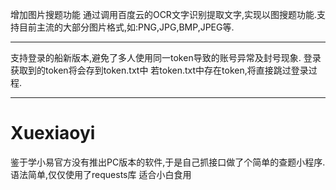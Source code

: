 增加图片搜题功能
通过调用百度云的OCR文字识别提取文字,实现以图搜题功能.支持目前主流的大部分图片格式,如:PNG,JPG,BMP,JPEG等.
*****************************************************************************
支持登录的船新版本,避免了多人使用同一token导致的账号异常及封号现象.
登录获取到的token将会存到token.txt中
若token.txt中存在token,将直接跳过登录过程.
******************************************************************************
# Xuexiaoyi
鉴于学小易官方没有推出PC版本的软件,于是自己抓接口做了个简单的查题小程序.
语法简单,仅仅使用了requests库
适合小白食用
